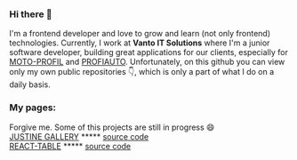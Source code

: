 ### Hi there 👋
I'm a frontend developer and love to grow and learn (not only frontend) technologies. Currently, I work at <b>Vanto IT Solutions</b> where I'm a junior software developer, building great applications for our clients, especially for [MOTO-PROFIL](https://moto-profil.pl/) and [PROFIAUTO](https://profiauto.pl/). Unfortunately, on this github you can view only my own public repositories  👇, which is only a part of what I do on a daily basis.
<br>
### My pages:
Forgive me. Some of this projects are still in progress 😄
<br>
[JUSTINE GALLERY](https://konradpietocha.github.io/Justine-Gallery/) ***** [source code](https://github.com/KonradPietocha/Justine-Gallery)
<br>
[REACT-TABLE](https://konradpietocha.github.io/react-table/) ***** [source code](https://github.com/KonradPietocha/react-table)

<!--
**KonradPietocha/KonradPietocha** is a ✨ _special_ ✨ repository because its `README.md` (this file) appears on your GitHub profile.

Here are some ideas to get you started:

- 🔭 I’m currently working on ...
- 🌱 I’m currently learning ...
- 👯 I’m looking to collaborate on ...
- 🤔 I’m looking for help with ...
- 💬 Ask me about ...
- 📫 How to reach me: ...
- 😄 Pronouns: ...
- ⚡ Fun fact: ...
-->
